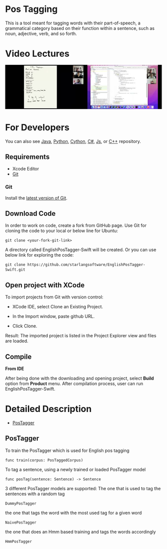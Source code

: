 Pos Tagging
============

This is a tool meant for tagging words with their part-of-speech, a grammatical category based on their function within a sentence, such as noun, adjective, verb, and so forth. 

Video Lectures
============

[<img src="https://github.com/StarlangSoftware/EnglishPosTagger/blob/master/video1.jpg" width="50%">](https://youtu.be/gQmc7Nhwhuk)[<img src="https://github.com/StarlangSoftware/EnglishPosTagger/blob/master/video2.jpg" width="50%">](https://youtu.be/GHUib73MRks)

For Developers
============
You can also see [Java](https://github.com/starlangsoftware/EnglishPosTagger), [Python](https://github.com/starlangsoftware/EnglishPosTagger-Py), [Cython](https://github.com/starlangsoftware/EnglishPosTagger-Cy), [C#](https://github.com/starlangsoftware/EnglishPosTagger-CS), [Js](https://github.com/starlangsoftware/EnglishPosTagger-Js), or [C++](https://github.com/starlangsoftware/EnglishPosTagger-CPP) repository.

## Requirements

* Xcode Editor
* [Git](#git)

### Git

Install the [latest version of Git](https://git-scm.com/book/en/v2/Getting-Started-Installing-Git).

## Download Code

In order to work on code, create a fork from GitHub page. 
Use Git for cloning the code to your local or below line for Ubuntu:

	git clone <your-fork-git-link>

A directory called EnglishPosTagger-Swift will be created. Or you can use below link for exploring the code:

	git clone https://github.com/starlangsoftware/EnglishPosTagger-Swift.git

## Open project with XCode

To import projects from Git with version control:

* XCode IDE, select Clone an Existing Project.

* In the Import window, paste github URL.

* Click Clone.

Result: The imported project is listed in the Project Explorer view and files are loaded.


## Compile

**From IDE**

After being done with the downloading and opening project, select **Build** option from **Product** menu. After compilation process, user can run EnglishPosTagger-Swift.

Detailed Description
============

+ [PosTagger](#postagger)

## PosTagger

To train the PosTagger which is used for English pos tagging 

	func train(corpus: PosTaggedCorpus)
	
To tag a sentence, using a newly trained or loaded PosTagger model

	func posTag(sentence: Sentence) -> Sentence
	

3 different PosTagger models are supported:
The one that is used to tag the sentences with a random tag

	DummyPosTagger
	
the one that tags the word with the most used tag for a given word 

	NaivePosTagger
	
the one that does an Hmm based training and tags the words accordingly 

	HmmPosTagger
